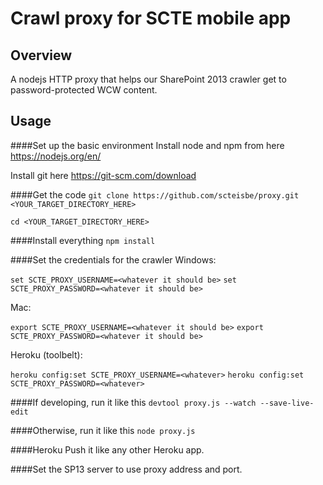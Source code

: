 # Crawl proxy for SCTE mobile app

## Overview
A nodejs HTTP proxy that helps our SharePoint 2013 crawler get to password-protected WCW content.

## Usage

####Set up the basic environment
Install node and npm from here https://nodejs.org/en/

Install git here https://git-scm.com/download

####Get the code
`git clone https://github.com/scteisbe/proxy.git <YOUR_TARGET_DIRECTORY_HERE>`

`cd <YOUR_TARGET_DIRECTORY_HERE>`

####Install everything
`npm install`

####Set the credentials for the crawler
Windows:

`set SCTE_PROXY_USERNAME=<whatever it should be>`
`set SCTE_PROXY_PASSWORD=<whatever it should be>`

Mac:

`export SCTE_PROXY_USERNAME=<whatever it should be>`
`export SCTE_PROXY_PASSWORD=<whatever it should be>`

Heroku (toolbelt):

`heroku config:set SCTE_PROXY_USERNAME=<whatever>`
`heroku config:set SCTE_PROXY_PASSWORD=<whatever>`

####If developing, run it like this
`devtool proxy.js --watch --save-live-edit`

####Otherwise, run it like this
`node proxy.js`

####Heroku
Push it like any other Heroku app.

####Set the SP13 server to use proxy address and port.
